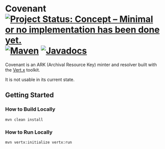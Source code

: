 # Covenant <br>[![Project Status: Concept – Minimal or no implementation has been done yet.](https://www.repostatus.org/badges/latest/concept.svg)](https://www.repostatus.org/#concept) [![Maven](https://img.shields.io/maven-central/v/info.freelibrary/covenant?colorB=brightgreen)](https://search.maven.org/artifact/info.freelibrary/covenant) [![Javadocs](http://javadoc.io/badge2/info.freelibrary/covenant/latest/javadoc.svg)](https://javadoc.io/doc/info.freelibrary/covenant/latest/index.html)

Covenant is an ARK (Archival Resource Key) minter and resolver built with the [Vert.x](https://vertx.io/) toolkit.

It is not usable in its current state.

## Getting Started

### How to Build Locally

    mvn clean install

### How to Run Locally

    mvn vertx:initialize vertx:run
